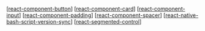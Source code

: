 [[react-component-button]]
[[react-component-card]]
[[react-component-input]]
[[react-component-padding]]
[[react-component-spacer]]
[[react-native-bash-script-version-sync]]
[[react-segmented-control]]

[//begin]: # "Autogenerated link references for markdown compatibility"
[react-component-button]: react/react-component-button "react-component-button"
[react-component-card]: react/react-component-card "react-component-card"
[react-component-input]: react/react-component-input "react-component-input"
[react-component-padding]: react/react-component-padding "react-component-padding"
[react-component-spacer]: react/react-component-spacer "react-component-spacer"
[react-native-bash-script-version-sync]: react/react-native-bash-script-version-sync "react-native-bash-script-version-sync"
[react-segmented-control]: react/react-segmented-control "react-segmented-control"
[//end]: # "Autogenerated link references"
